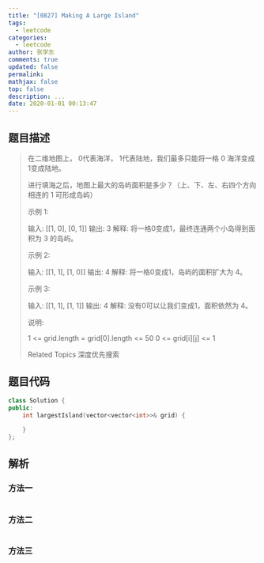 ```yaml
---
title: "[0827] Making A Large Island"
tags:
  - leetcode
categories:
  - leetcode
author: 张学志
comments: true
updated: false
permalink:
mathjax: false
top: false
description: ...
date: 2020-01-01 00:13:47
---
```


## 题目描述

> 在二维地图上， 0代表海洋， 1代表陆地，我们最多只能将一格 0 海洋变成 1变成陆地。 
> 
> 进行填海之后，地图上最大的岛屿面积是多少？（上、下、左、右四个方向相连的 1 可形成岛屿） 
> 
> 示例 1: 
> 
> 
> 输入: [[1, 0], [0, 1]]
> 输出: 3
> 解释: 将一格0变成1，最终连通两个小岛得到面积为 3 的岛屿。
> 
> 
> 示例 2: 
> 
> 
> 输入: [[1, 1], [1, 0]]
> 输出: 4
> 解释: 将一格0变成1，岛屿的面积扩大为 4。 
> 
> 示例 3: 
> 
> 
> 输入: [[1, 1], [1, 1]]
> 输出: 4
> 解释: 没有0可以让我们变成1，面积依然为 4。 
> 
> 说明: 
> 
> 
> 1 <= grid.length = grid[0].length <= 50 
> 0 <= grid[i][j] <= 1 
> 
> Related Topics 深度优先搜索

## 题目代码

```cpp
class Solution {
public:
    int largestIsland(vector<vector<int>>& grid) {
        
    }
};
```

## 解析

### 方法一

```cpp

```

### 方法二

```cpp

```

### 方法三

```cpp

```

